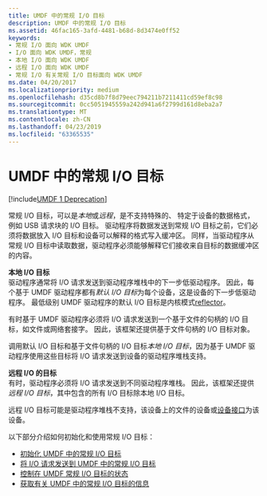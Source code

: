 ```yaml
---
title: UMDF 中的常规 I/O 目标
description: UMDF 中的常规 I/O 目标
ms.assetid: 46fac165-3afd-4481-b68d-8d3474e0ff52
keywords:
- 常规 I/O 面向 WDK UMDF
- I/O 面向 WDK UMDF，常规
- 本地 I/O 面向 WDK UMDF
- 远程 I/O 面向 WDK UMDF
- 常规 I/O 有关常规 I/O 目标面向 WDK UMDF
ms.date: 04/20/2017
ms.localizationpriority: medium
ms.openlocfilehash: d35cd8b7f8d79eec794211b7211411cd59ef8c98
ms.sourcegitcommit: 0cc5051945559a242d941a6f2799d161d8eba2a7
ms.translationtype: MT
ms.contentlocale: zh-CN
ms.lasthandoff: 04/23/2019
ms.locfileid: "63365535"
---
```

# <a name="general-io-targets-in-umdf"></a>UMDF 中的常规 I/O 目标


[!include[UMDF 1 Deprecation](../umdf-1-deprecation.md)]

常规 I/O 目标，可以是*本地*或*远程*，是不支持特殊的、 特定于设备的数据格式，例如 USB 请求块的 I/O 目标。 驱动程序将数据发送到常规 I/O 目标之前，它们必须将数据放入 I/O 目标和设备可以解释的格式写入缓冲区。 同样，当驱动程序从常规 I/O 目标中读取数据，驱动程序必须能够解释它们接收来自目标的数据缓冲区的内容。

<a href="" id="local-i-o-targets-------"></a>**本地 I/O 目标**   
驱动程序通常将 I/O 请求发送到驱动程序堆栈中的下一步低驱动程序。 因此，每个基于 UMDF 驱动程序都有*默认 I/O 目标*为每个设备，这是设备的下一步低驱动程序。 最低级别 UMDF 驱动程序的默认 I/O 目标是内核模式[reflector](overview-of-the-umdf.md)。

有时基于 UMDF 驱动程序必须将 I/O 请求发送到一个基于文件的句柄的 I/O 目标，如文件或网络套接字。 因此，该框架还提供基于文件句柄的 I/O 目标对象。

调用默认 I/O 目标和基于文件句柄的 I/O 目标*本地 I/O 目标*，因为基于 UMDF 驱动程序使用这些目标将 I/O 请求发送到设备的驱动程序堆栈支持。

<a href="" id="remote-i-o-targets-------"></a>**远程 I/O 的目标**   
有时，驱动程序必须将 I/O 请求发送到不同驱动程序堆栈。 因此，该框架还提供*远程 I/O 目标*，其中包含的所有 I/O 目标除本地 I/O 目标。

远程 I/O 目标可能是驱动程序堆栈不支持，该设备上的文件的设备或[设备接口](using-device-interfaces-in-umdf-drivers.md)为该设备。

以下部分介绍如何初始化和使用常规 I/O 目标：

-   [初始化 UMDF 中的常规 I/O 目标](initializing-a-general-i-o-target-in-umdf.md)
-   [将 I/O 请求发送到 UMDF 中的常规 I/O 目标](sending-i-o-requests-to-a-general-i-o-target-in-umdf.md)
-   [控制在 UMDF 常规 I/O 目标的状态](controlling-a-general-i-o-target-s-state-in-umdf.md)
-   [获取有关 UMDF 中的常规 I/O 目标的信息](obtaining-information-about-a-general-i-o-target-in-umdf.md)

 

 





